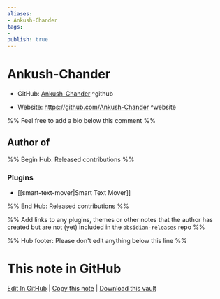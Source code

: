 ```yaml
---
aliases:
- Ankush-Chander
tags:
- 
publish: true
---
```


# Ankush-Chander

- GitHub: [Ankush-Chander](https://github.com/Ankush-Chander/) ^github
<!-- - Discord: `@` ^discord-->
- Website: <https://github.com/Ankush-Chander> ^website
<!-- - [[Publish sites|Publish site]]: <https://> ^publish-->

%% Feel free to add a bio below this comment %%


## Author of

%% Begin Hub: Released contributions %%
### Plugins
- [[smart-text-mover|Smart Text Mover]]

%% End Hub: Released contributions %%

%% Add links to any plugins, themes or other notes that the author has created but are not (yet) included in the `obsidian-releases` repo %%

<!--
### Unlisted plugins
-->

<!--
### Others
-->

<!--
## Sponsor this author
-->

<!-- - [[GitHub sponsors]]: [Sponsor @Ankush-Chander on GitHub Sponsors](https://github.com/sponsors/Ankush-Chander) ^github-sponsor-->
<!-- - [[Buy me a coffee]]: <https://> ^buy-me-a-coffee-->
<!-- - [[PayPal]]: <https://> ^paypal-->
<!-- - [[Patreon]]: <https://> ^patreon-->

<!--
## Follow this author
-->

<!-- - [[YouTube Channels|On YouTube]]: <https://> ^youtube-->
<!-- - Twitter: <https://> ^twitter-->
<!-- - ... -->

%% Hub footer: Please don't edit anything below this line %%

# This note in GitHub

<span class="git-footer">[Edit In GitHub](https://github.dev/obsidian-community/obsidian-hub/blob/main/01%20-%20Community/People/Ankush-Chander.md "git-hub-edit-note") | [Copy this note](https://raw.githubusercontent.com/obsidian-community/obsidian-hub/main/01%20-%20Community/People/Ankush-Chander.md "git-hub-copy-note") | [Download this vault](https://github.com/obsidian-community/obsidian-hub/archive/refs/heads/main.zip "git-hub-download-vault") </span>
